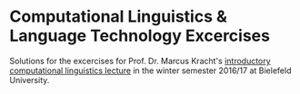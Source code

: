 # Computational Linguistics & Language Technology Excercises
Solutions for the excercises for Prof. Dr. Marcus Kracht's <a href="http://wwwhomes.uni-bielefeld.de/mkracht/kurse/ws2016-17/cs/index.html">introductory computational linguistics lecture</a> in the winter semester 2016/17 at Bielefeld University.
